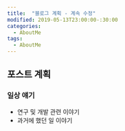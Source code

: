 ```yaml
---
title:  "블로그 계획 - 계속 수정"
modified: 2019-05-13T23:00:00-:30:00
categories:
  - AboutMe
tags:
  - AboutMe
---
```


## 포스트 계획

### 일상 얘기
- 연구 및 개발 관련 이야기
- 과거에 했던 일 이야기
